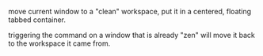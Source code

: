 move current window to a "clean" workspace,
put it in a centered, floating tabbed container.

triggering the command on a window that is already
"zen" will move it back to the workspace it came
from.
